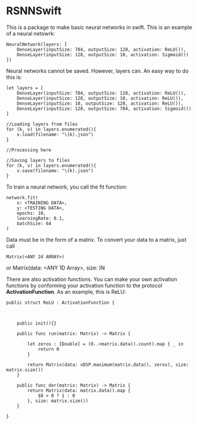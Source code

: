 # RSNNSwift

This is a package to make basic neural networks in swift. 
This is an example of a neural netowrk: 

	NeuralNetwork(layers: [
		DenseLayer(inputSize: 784, outputSize: 128, activation: ReLU()),
		DenseLayer(inputSize: 128, outputSize: 10, activation: Sigmoid())
	])

Neural networks cannot be saved. However, layers can. An easy way to do this is: 

	let layers = [
		DenseLayer(inputSize: 784, outputSize: 128, activation: ReLU()),
		DenseLayer(inputSize: 128, outputSize: 10, activation: ReLU()),
		DenseLayer(inputSize: 10, outputSize: 128, activation: ReLU()),
		DenseLayer(inputSize: 128, outputSize: 784, activation: Sigmoid())
	]
	
	//Loading layers from files 
	for (k, v) in layers.enumerated(){
		v.load(filename: "\(k).json")
	}
	
	//Processing here
	
	//Saving layers to files
	for (k, v) in layers.enumerated(){
		v.save(filename: "\(k).json")
	}

To train a neural network, you call the fit function: 

	network.fit(
		x: <TRAINING DATA>,
		y: <TESTING DATA>,
		epochs: 10,
		learningRate: 0.1,
		batchSize: 64
	)
	
Data must be in the form of a matrix. To convert your data to a matrix, just call 

	Matrix(<ANY 2d ARRAY>)

or 
	Matrix(data: <ANY 1D Array>, size: <THE SHAPE>)N



There are also activation functions. You can make your own 
activation functions by conforming your activation function to the 
protocol **ActivationFunction**. As an example, this is ReLU: 

	public struct ReLU : ActivationFunction {
		
		

		public init(){}

		public func run(matrix: Matrix) -> Matrix {

			let zeros : [Double] = (0..<matrix.data().count).map { _ in
				return 0
			}

			return Matrix(data: vDSP.maximum(matrix.data(), zeros), size: matrix.size())
		}
		
		public func der(matrix: Matrix) -> Matrix {
			return Matrix(data: matrix.data().map {
				$0 > 0 ? 1 : 0
			}, size: matrix.size())
		}

	}
	


